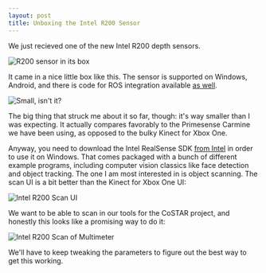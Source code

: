 ```yaml
---
layout: post
title: Unboxing the Intel R200 Sensor
---
```


We just recieved one of the new Intel R200 depth sensors.

![R200 sensor in its box]({{site.baseurl}}public/r200_boxed.jpg)

It came in a nice little box like this. The sensor is supported on Windows, Android, and there is code for ROS integration available [as well](https://github.com/PercATI/RealSense_ROS).

![Small, isn't it?]({{site.baseurl}}public/r200_hand.jpg)

The big thing that struck me about it so far, though: it's way smaller than I was expecting. It actually compares favorably to the Primesense Carmine we have been using, as opposed to the bulky Kinect for Xbox One.


Anyway, you need to download the Intel RealSense SDK [from Intel](https://software.intel.com/en-us/intel-realsense-sdk/download) in order to use it on Windows. That comes packaged with a bunch of different example programs, including computer vision classics like face detection and object tracking. The one I am most interested in is object scanning. The scan UI is a bit better than the Kinect for Xbox One UI:

![Intel R200 Scan UI]({{site.baseurl}}public/intel_scan_ui.png)

We want to be able to scan in our tools for the CoSTAR project, and honestly this looks like a promising way to do it:

![Intel R200 Scan of Multimeter]({{site.baseurl}}public/intel_multimeter_scan.png)

We'll have to keep tweaking the parameters to figure out the best way to get this working.
